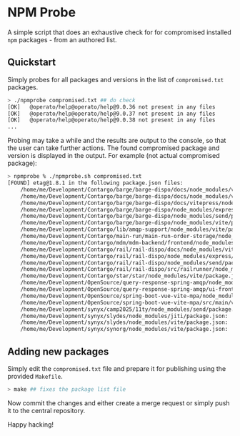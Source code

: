 NPM Probe
=========

A simple script that does an exhaustive check for for compromised installed
`npm` packages - from an authored list.

## Quickstart

Simply probes for all packages and versions in the list of `compromised.txt`
packages.

```sh
> ./npmprobe compromised.txt ## do check
[OK]   @operato/help@operato/help@9.0.36 not present in any files
[OK]   @operato/help@operato/help@9.0.37 not present in any files
[OK]   @operato/help@operato/help@9.0.38 not present in any files
...
```

Probing may take a while and the results are output to the console, so that the
user can take further actions. The found compromised package and version is
displayed in the output. For example (not actual compromised package):

```sh
> npmprobe % ./npmprobe.sh compromised.txt
[FOUND] etag@1.8.1 in the following package.json files:
	/home/me/Development/Contargo/barge/barge-dispo/docs/node_modules/vite/package.json:
	/home/me/Development/Contargo/barge/barge-dispo/docs/node_modules/vitepress/node_modules/vite/package.json:
	/home/me/Development/Contargo/barge/barge-dispo/docs/vitepress/node_modules/vite/package.json:
	/home/me/Development/Contargo/barge/barge-dispo/node_modules/express/package.json:
	/home/me/Development/Contargo/barge/barge-dispo/node_modules/send/package.json:
	/home/me/Development/Contargo/barge/barge-dispo/node_modules/vite/package.json:
	/home/me/Development/Contargo/lib/amqp-support/node_modules/vite/package.json:
	/home/me/Development/Contargo/main-run/main-run-order-storage/node_modules/vite/package.json:
	/home/me/Development/Contargo/mdm/mdm-backend/frontend/node_modules/vite/package.json:
	/home/me/Development/Contargo/rail/rail-dispo/docs/node_modules/vite/package.json:
	/home/me/Development/Contargo/rail/rail-dispo/node_modules/express/package.json:
	/home/me/Development/Contargo/rail/rail-dispo/node_modules/send/package.json:
	/home/me/Development/Contargo/rail/rail-dispo/src/railrunner/node_modules/vite/package.json:
	/home/me/Development/Contargo/star/star/node_modules/vite/package.json:
	/home/me/Development/OpenSource/query-response-spring-amqp/node_modules/vite/package.json:
	/home/me/Development/OpenSource/query-response-spring-amqp/ui-frontend/node_modules/vite/package.json:
	/home/me/Development/OpenSource/spring-boot-vue-vite-mpa/node_modules/vite/package.json:
	/home/me/Development/OpenSource/spring-boot-vue-vite-mpa/src/main/vue/apps/one/node_modules/vite/package.json:
	/home/me/Development/synyx/camp2025/11ty/node_modules/send/package.json:
	/home/me/Development/synyx/slydes/node_modules/jiti/package.json:
	/home/me/Development/synyx/slydes/node_modules/vite/package.json:
	/home/me/Development/synyx/synorg/node_modules/vite/package.json:
```

## Adding new packages

Simply edit the `compromised.txt` file and prepare it for publishing using the
provided `Makefile`.

```sh
> make ## fixes the package list file
```

Now commit the changes and either create a merge request or simply push it to
the central repository.

Happy hacking!